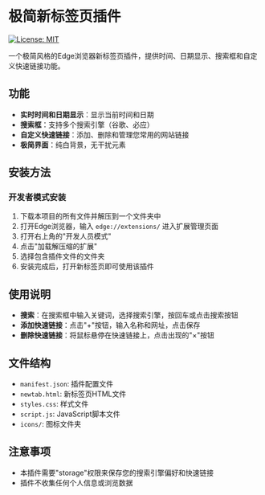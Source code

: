 # 极简新标签页插件

[![License: MIT](https://img.shields.io/badge/License-MIT-yellow.svg)](https://opensource.org/licenses/MIT)

一个极简风格的Edge浏览器新标签页插件，提供时间、日期显示、搜索框和自定义快速链接功能。

## 功能

- **实时时间和日期显示**：显示当前时间和日期
- **搜索框**：支持多个搜索引擎（谷歌、必应）
- **自定义快速链接**：添加、删除和管理您常用的网站链接
- **极简界面**：纯白背景，无干扰元素

## 安装方法

### 开发者模式安装

1. 下载本项目的所有文件并解压到一个文件夹中
2. 打开Edge浏览器，输入 `edge://extensions/` 进入扩展管理页面
3. 打开右上角的"开发人员模式"
4. 点击"加载解压缩的扩展"
5. 选择包含插件文件的文件夹
6. 安装完成后，打开新标签页即可使用该插件

## 使用说明

- **搜索**：在搜索框中输入关键词，选择搜索引擎，按回车或点击搜索按钮
- **添加快速链接**：点击"+"按钮，输入名称和网址，点击保存
- **删除快速链接**：将鼠标悬停在快速链接上，点击出现的"×"按钮

## 文件结构

- `manifest.json`: 插件配置文件
- `newtab.html`: 新标签页HTML文件
- `styles.css`: 样式文件
- `script.js`: JavaScript脚本文件
- `icons/`: 图标文件夹

## 注意事项

- 本插件需要"storage"权限来保存您的搜索引擎偏好和快速链接
- 插件不收集任何个人信息或浏览数据
